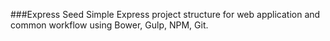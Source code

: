 ###Express Seed
Simple Express project structure for web application and common workflow using Bower, Gulp, NPM, Git.